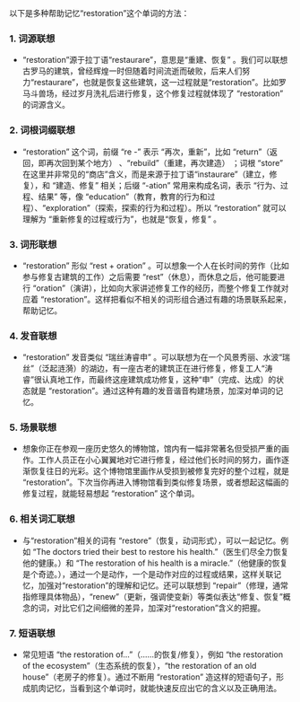 以下是多种帮助记忆“restoration”这个单词的方法：

### 1. 词源联想
 - “restoration”源于拉丁语“restaurare”，意思是“重建、恢复” 。我们可以联想古罗马的建筑，曾经辉煌一时但随着时间流逝而破败，后来人们努力“restaurare”，也就是恢复这些建筑，这一过程就是“restoration”。比如罗马斗兽场，经过岁月洗礼后进行修复，这个修复过程就体现了 “restoration” 的词源含义。

### 2. 词根词缀联想
 - “restoration” 这个词，前缀 “re -” 表示 “再次，重新”，比如 “return”（返回，即再次回到某个地方） 、“rebuild”（重建，再次建造） ；词根 “store” 在这里并非常见的“商店”含义，而是来源于拉丁语“instaurare”（建立，修复），和 “建造、修复” 相关；后缀 “-ation” 常用来构成名词，表示 “行为、过程、结果” 等，像 “education”（教育，教育的行为和过程）、“exploration”（探索，探索的行为和过程）。所以 “restoration” 就可以理解为 “重新修复的过程或行为”，也就是“恢复，修复” 。

### 3. 词形联想
 - “restoration” 形似 “rest + oration” 。可以想象一个人在长时间的劳作（比如参与修复古建筑的工作）之后需要 “rest”（休息），而休息之后，他可能要进行 “oration”（演讲），比如向大家讲述修复工作的经历，而整个修复工作就对应着 “restoration”。这样把看似不相关的词形组合通过有趣的场景联系起来，帮助记忆。

### 4. 发音联想
 - “restoration” 发音类似 “瑞丝涛睿申” 。可以联想为在一个风景秀丽、水波“瑞丝”（泛起涟漪）的湖边，有一座古老的建筑正在进行修复，修复工人“涛睿”很认真地工作，而最终这座建筑成功修复，这种“申”（完成、达成）的状态就是 “restoration”。通过这种有趣的发音谐音构建场景，加深对单词的记忆。

### 5. 场景联想
 - 想象你正在参观一座历史悠久的博物馆，馆内有一幅非常著名但受损严重的画作。工作人员正在小心翼翼地对它进行修复，经过他们长时间的努力，画作逐渐恢复往日的光彩。这个博物馆里画作从受损到被修复完好的整个过程，就是 “restoration”。下次当你再进入博物馆看到类似修复场景，或者想起这幅画的修复过程，就能轻易想起 “restoration” 这个单词。

### 6. 相关词汇联想
 - 与“restoration”相关的词有 “restore”（恢复，动词形式），可以一起记忆。例如 “The doctors tried their best to restore his health.”（医生们尽全力恢复他的健康。）和 “The restoration of his health is a miracle.”（他健康的恢复是个奇迹。），通过一个是动作，一个是动作对应的过程或结果，这样关联记忆，加强对“restoration”的理解和记忆。还可以联想到 “repair”（修理，通常指修理具体物品），“renew”（更新，强调使变新）等类似表达“修复、恢复”概念的词，对比它们之间细微的差异，加深对“restoration”含义的把握。

### 7. 短语联想
 - 常见短语 “the restoration of...”（……的恢复/修复），例如 “the restoration of the ecosystem”（生态系统的恢复），“the restoration of an old house”（老房子的修复）。通过不断用 “restoration” 造这样的短语句子，形成肌肉记忆，当看到这个单词时，就能快速反应出它的含义以及正确用法。 